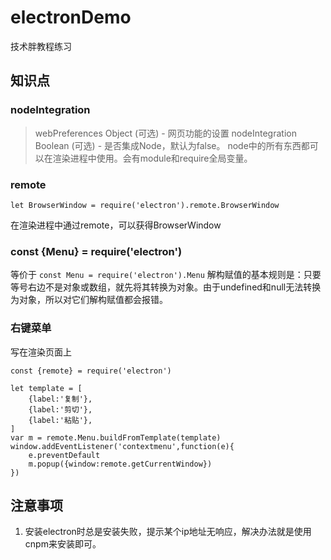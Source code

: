 # electronDemo
技术胖教程练习
## 知识点
### nodeIntegration
> webPreferences Object (可选) - 网页功能的设置
nodeIntegration Boolean (可选) - 是否集成Node，默认为false。
node中的所有东西都可以在渲染进程中使用。会有module和require全局变量。
### remote
```
let BrowserWindow = require('electron').remote.BrowserWindow
```
在渲染进程中通过remote，可以获得BrowserWindow
### const {Menu} = require('electron')
等价于 `const Menu = require('electron').Menu`
解构赋值的基本规则是：只要等号右边不是对象或数组，就先将其转换为对象。由于undefined和null无法转换为对象，所以对它们解构赋值都会报错。
### 右键菜单
写在渲染页面上
```
const {remote} = require('electron')

let template = [
    {label:'复制'},
    {label:'剪切'},
    {label:'粘贴'},
]
var m = remote.Menu.buildFromTemplate(template)
window.addEventListener('contextmenu',function(e){
    e.preventDefault
    m.popup({window:remote.getCurrentWindow})
})
```
## 注意事项
1. 安装electron时总是安装失败，提示某个ip地址无响应，解决办法就是使用cnpm来安装即可。
